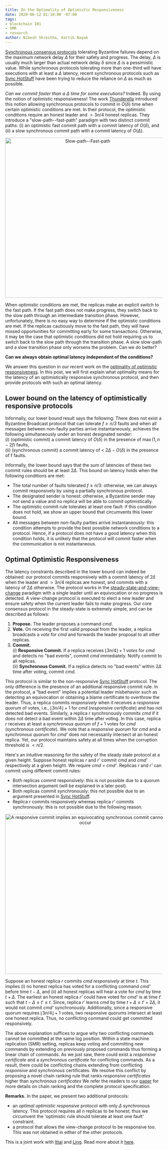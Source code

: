```yaml
---
title: On the Optimality of Optimistic Responsiveness
date: 2020-06-12 01:10:00 -07:00
tags:
- blockchain 101
- SMR
- research
author: Nibesh Shrestha, Kartik Nayak
---
```


[Synchronous consensus protocols](https://decentralizedthoughts.github.io/2019-11-11-authenticated-synchronous-bft/) tolerating Byzantine failures 
depend on the maximum network delay $\Delta$ for their safety and progress. The delay, $\Delta$ is usually much larger than actual network delay
$\delta$ since $\Delta$ is a pessimistic value. While synchronous protocols tolerating more than one-third will have executions with at least a $\Delta$ latency, recent synchronous protocols such as [Sync HotStuff](https://decentralizedthoughts.github.io/2019-11-12-Sync-HotStuff/) have been
trying to reduce the reliance on $\Delta$ as much as possible.

*Can we commit faster than a $\Delta$ time for some executions?* Indeed. By using the notion of optimistic responsiveness! The work [Thunderella](https://link.springer.com/chapter/10.1007/978-3-319-78375-8_1) introduced this notion allowing synchronous protocols to commit in $O(\delta)$ time when certain optimistic conditions
are met. In their protocol, the optimistic conditions require an honest leader and $>3n/4$ honest replicas. They introduce a 
"slow-path--fast-path" paradigm with two distinct commit paths: (i) an optimistic fast commit path with a commit latency of $O(\delta)$,
and (ii) a slow synchronous commit path with a commit latency of $O(\Delta)$.

<p align="center">
  <img src="/uploads/slowpath-fastpath.png" width="512" title="Slow-path--Fast-path">
</p>

When optimistic conditions are met, the replicas make an explicit switch to 
the fast path. If the fast path does not make progress, they switch back to the slow path through an intermediate transition phase. However, unfortunately, there is no easy way to determine if the optimistic conditions are met. If the replicas cautiously move to the fast path, they will have missed opportunities for committing early for some transactions. Otherwise, it may be the case that optimistic conditions did not hold requiring us to switch back to the slow path through the transition phase. A slow slow-path and a slow transition phase only worsens the problem. Can we do better? 

**Can we always obtain optimal latency independent of the conditions?**
 
We answer this question in our recent work on the [optimality of optimistic responsiveness](https://eprint.iacr.org/2020/458.pdf). In this post, we will first explain what optimality means for the latency of an optimistically responsive synchronous protocol, and then provide protocols with such an optimal latency.

## Lower bound on the latency of optimistically responsive protocols

Informally, our lower bound result says the following: 
There does not exist a Byzantine Broadcast protocol that can tolerate *$f \geq n/3$* faults and when all messages between
 non-faulty parties arrive instantaneously, achieves the following simultaneously under an honest designated sender:  
(i) (optimistic commit) a commit latency of $O(\delta)$ in the presence of $\max(1, n − 2f)$ faults,  
(ii) (synchronous commit) a commit latency of < $2\Delta − O(\delta)$ in the presence of f faults.

Informally, the lower bound says that the sum of latencies of these two commit rules should be at least $2\Delta$. This bound on latency holds when the following conditions are met:
- The total number of faults tolerated $f \geq n/3$: otherwise, we can always commit responsively by using a partially synchronous protocol.
- The designated sender is honest: otherwise, a Byzantine sender may not send a value and no replica will be able to commit optimistically.
- The optimistic commit rule tolerates at least one fault: if this condition does not hold, we show an upper bound that circumvents this lower bound.
- All messages between non-faulty parties arrive instantaneously: this condition attempts to provide the best possible network conditions to a protocol. Hence, if a protocol does not have a good latency when this condition holds, it is unlikely that the protocol will commit faster when the communication is not instantaneous.


## Optimal Optimistic Responsiveness

The latency constraints described in the lower bound can indeed be obtained: our protocol commits responsively with a commit latency of $2\delta$ when the leader and $>3n/4$ replicas are honest, and commits with a latency of $2\Delta$ otherwise.
The protocol works in the [steady-state-and-view-change](https://decentralizedthoughts.github.io/2019-10-15-consensus-for-state-machine-replication/) paradigm with a single leader until an equivocation or no progress is detected.
A view-change protocol is executed to elect a new leader and ensure safety when the current leader fails to make progress.
Our core consensus protocol in the steady-state is extremely simple, and can be described as follows:

1. **Propose.** The leader proposes a command *cmd*.  
2. **Vote.** On receiving the first valid proposal from the leader, a replica broadcasts a *vote* for *cmd* and forwards the leader proposal to all other replicas.  
3. **Commit.**  
  (i) **Responsive Commit.** If a replica receives $\lfloor 3n/4 \rfloor + 1$ *votes* for *cmd* and detects no "bad events", commit *cmd* immediately. Notify commit to all replicas.    
  (ii) **Synchronous Commit.** If a replica detects no "bad events" within $2\Delta$ time after voting, commit *cmd*.  

This protocol is similar to the non-responsive [Sync HotStuff](https://decentralizedthoughts.github.io/2019-11-12-Sync-HotStuff/) protocol. The only difference is the presence of an additional responsive commit rule. In the protocol, a "bad event" implies a potential leader misbehavior such as detecting an equivocation or obtaining a blame certificate to overthrow the leader. Thus, a replica commits *responsively* when it receives a *responsive quorum* of votes, i.e., $\lfloor 3n/4 \rfloor + 1$ for *cmd* (*responsive certificate*) and has not detected bad events. Similarly, a replica *r* synchronously commits *cmd* if it does not detect a bad event within $2\Delta$ time after voting. In this case, replica *r* receives at least a *synchronous quorum* of $f+1$ votes for *cmd* (*synchronous certificate*).
We note that a *responsive quorum* for *cmd* and a *synchronous quorum* for *cmd'* does not necessarily intersect at an honest replica. Yet, our protocol maintains safety at all times when the corruption threshold is $< n/2$.

Here's an intuitive reasoning for the safety of the steady state protocol at a given height. Suppose honest replicas *r* and *r'* commit *cmd* and *cmd'* respectively at a given height. We require *cmd = cmd'*. Replicas *r* and *r'* can commit using different commit rules:

- Both replicas commit responsively: this is not possible due to a quorum intersection argument (will be explained in a later post).
- Both replicas commit synchronously: this not possible due to an argument presented in [Sync HotStuff](https://decentralizedthoughts.github.io/2019-11-12-Sync-HotStuff/).
- Replica *r* commits responsively whereas replica *r'* commits synchronously: this is not possible due to the following reason.

<p align="center">
<img src="/uploads/optsync.png" width="512" title="A responsive commit implies an equivocating synchronous commit cannot occur">
</p>

Suppose an honest replica *r* commits *cmd* *responsively* at time *t*. This implies (i) no honest replica has voted for a conflicting command *cmd'* before time $t-\Delta$, and (ii) all honest replicas will hear a vote for *cmd* by time $t+\Delta$.
The earliest an honest replica *r'* could have voted for *cmd'* is at time $t'$ such that $t-\Delta \le t' \le t$. Since, replica $r'$ learns *cmd* by time $t+\Delta \le t' +2\Delta$, it would not commit *cmd'* synchronously. 
Additionally, since a responsive quorum requires $\lfloor 3n/4 \rfloor + 1$ votes, two responsive quorums intersect at least one honest replica. Thus, no conflicting command could get committed responsively.

The above explanation suffices to argue why two conflicting commands cannot be committed at the same log position. Within a state machine replication (SMR) setting, replicas keep voting and committing new commands by extending on previously proposed commands thus forming a linear chain of commands. As we just saw, there could exist a *responsive certificate* and a *synchronous certificate* for conflicting commands. As a result, there could be conflicting chains extending from conflicting *responsive* and *synchronous* certificates. We resolve this conflict by proposing a novel chain ranking rule that ranks *responsive certificates* higher than *synchronous certificates*
We refer the readers to our [paper](https://eprint.iacr.org/2020/458.pdf) for more details on chain ranking and the complete protocol specification.

**Remarks.** 
In the paper, we present two additional protocols:
- an *optimal optimistic responsive* protocol with only $\Delta$ synchronous latency. This protocol requires all $n$ replicas to be honest; thus we circumvent the 'optimistic rule should tolerate at least one fault' constraint.
- a protocol that allows the view-change protocol to be responsive too. This was not obtained in either of the other protocols.

This is a joint work with [Ittai](https://research.vmware.com/researchers/ittai-abraham) and [Ling](https://sites.google.com/view/renling). Read more about it [here](https://eprint.iacr.org/2020/458.pdf).
